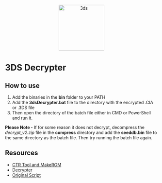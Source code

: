 <p align="center">
    <img src="https://zdcohumppa-github-resources.s3.us-east-2.amazonaws.com/3ds-decrypter/3ds-decrypter.png" width="150px" height="150px" alt="3ds">
</p>

# 3DS Decrypter

## How to use

1. Add the binaries in the **bin** folder to your PATH
2. Add the **3dsDecrypter.bat** file to the directory with the encrypted .CIA or .3DS file
3. Then open the directory of the batch file either in CMD or PowerShell and run it.

**Please Note -** If for some reason it does not decrypt, decompress the *decrypt_v2.zip* file in the **compress** directory and add the **seeddb.bin** file to the same directory as the batch file. Then try running the batch file again.

## Resources

* [CTR Tool and MakeROM](https://github.com/jakcron/Project_CTR/releases)
* [Decrypter](https://gamecom.neocities.org/Ace_Attorney/AATPatchTool/en/)
* [Original Script](https://github.com/matiffeder/stuff/blob/master/Batch%20CIA%203DS%20Decryptor.bat)
